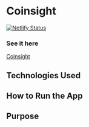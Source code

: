 # Coinsight

[![Netlify Status](https://api.netlify.com/api/v1/badges/0bef2c68-54a0-48bf-973e-d9937082254f/deploy-status)](https://app.netlify.com/sites/coinsight/deploys)

### See it here
[Coinsight](https://coinsight.netlify.app)

## Technologies Used

## How to Run the App

## Purpose

